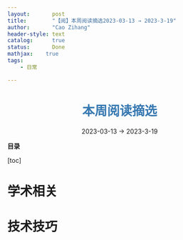 ```yaml
---
layout:       post
title:        "【阅】本周阅读摘选2023-03-13 → 2023-3-19"
author:       "Cao Zihang"
header-style: text
catalog:      true
status:		  Done
mathjax: 	true
tags:
    - 日常

---
```


# <center><font color="#3879B1">本周阅读摘选</font></center>

<center>2023-03-13 → 2023-3-19</center>

**目录**

[toc]

# 学术相关

## 



# 技术技巧

## 



